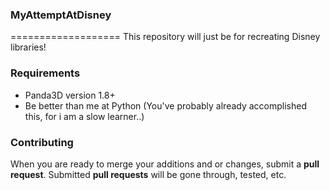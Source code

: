 ### MyAttemptAtDisney ###
   ===================
This repository will just be for recreating Disney libraries!

### Requirements ###
- Panda3D version 1.8+
- Be better than me at Python (You've probably already accomplished this, for i am a slow learner..)

### Contributing ###
When you are ready to merge your additions and or changes, submit a **pull request**.
Submitted **pull requests** will be gone through, tested, etc.
